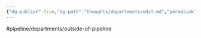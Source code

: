 ```yaml
---
{"dg-publish":true,"dg-path":"thoughts/departments/edit.md","permalink":"/thoughts/departments/edit/","hide":true}
---
```


#pipeline/departments/outside-of-pipeline
